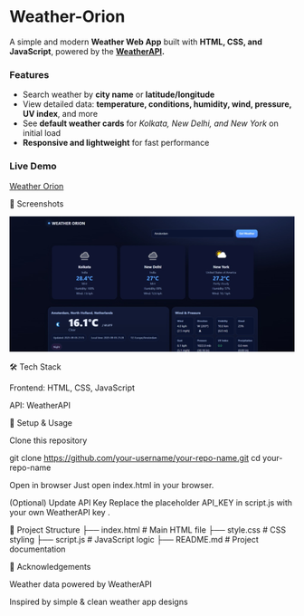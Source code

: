 # Weather-Orion

A simple and modern **Weather Web App** built with **HTML, CSS, and JavaScript**, powered by the **[WeatherAPI](https://www.weatherapi.com/).**

### Features
- Search weather by **city name** or **latitude/longitude**
- View detailed data: **temperature, conditions, humidity, wind, pressure, UV index**, and more
- See **default weather cards** for *Kolkata, New Delhi, and New York* on initial load
- **Responsive and lightweight** for fast performance


### Live Demo
[Weather Orion](https://parthajit3080.github.io/Weather-Orion/)



📸 Screenshots

[![Weather App Screenshot](Image1.jpg)](https://parthajit3080.github.io/Weather-Orion/)

🛠️ Tech Stack

Frontend: HTML, CSS, JavaScript

API: WeatherAPI

🔧 Setup & Usage

Clone this repository

git clone https://github.com/your-username/your-repo-name.git
cd your-repo-name


Open in browser
Just open index.html in your browser.

(Optional) Update API Key
Replace the placeholder API_KEY in script.js with your own WeatherAPI key
.

📂 Project Structure
├── index.html       # Main HTML file
├── style.css        # CSS styling
├── script.js        # JavaScript logic
├── README.md        # Project documentation

🙌 Acknowledgements

Weather data powered by WeatherAPI

Inspired by simple & clean weather app designs
